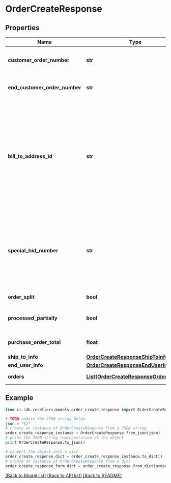 # OrderCreateResponse


## Properties

Name | Type | Description | Notes
------------ | ------------- | ------------- | -------------
**customer_order_number** | **str** | The reseller&#39;s unique PO/Order number. | [optional] 
**end_customer_order_number** | **str** | The end user/customer&#39;s Purchase Order number. | [optional] 
**bill_to_address_id** | **str** | Suffix used to identify billing address. Created during onboarding. Resellers are provided with one or more address IDs depending on how many bill to addresses they need for various flooring companies they are using for credit | [optional] 
**special_bid_number** | **str** | The bid number provided to the reseller by the vendor for special pricing and discounts. Line-level bid numbers take precedence over header-level bid numbers. | [optional] 
**order_split** | **bool** | true for multiple orders | [optional] 
**processed_partially** | **bool** | true for partial order succesfully placed | [optional] 
**purchase_order_total** | **float** | Total of all the orders including taxes and fees. | [optional] 
**ship_to_info** | [**OrderCreateResponseShipToInfo**](OrderCreateResponseShipToInfo.md) |  | [optional] 
**end_user_info** | [**OrderCreateResponseEndUserInfo**](OrderCreateResponseEndUserInfo.md) |  | [optional] 
**orders** | [**List[OrderCreateResponseOrdersInner]**](OrderCreateResponseOrdersInner.md) | Order-level details. | [optional] 

## Example

```python
from xi.sdk.resellers.models.order_create_response import OrderCreateResponse

# TODO update the JSON string below
json = "{}"
# create an instance of OrderCreateResponse from a JSON string
order_create_response_instance = OrderCreateResponse.from_json(json)
# print the JSON string representation of the object
print OrderCreateResponse.to_json()

# convert the object into a dict
order_create_response_dict = order_create_response_instance.to_dict()
# create an instance of OrderCreateResponse from a dict
order_create_response_form_dict = order_create_response.from_dict(order_create_response_dict)
```
[[Back to Model list]](../README.md#documentation-for-models) [[Back to API list]](../README.md#documentation-for-api-endpoints) [[Back to README]](../README.md)


